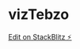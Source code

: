# vizTebzo

[Edit on StackBlitz ⚡️](https://stackblitz.com/edit/sveltejs-kit-template-default-ua7c6p)